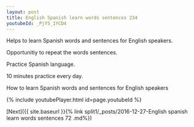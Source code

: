 ```yaml
---
layout: post
title: English Spanish learn words sentences 234 
youtubeId: _PjY5_1YCD4
---
```

 
 
Helps to learn Spanish words and sentences for English speakers.

Opportunitiy to repeat the words sentences. 

Practice Spanish language. 
 
10 minutes practice every day. 
 
How to learn Spanish words and sentences for English speakers 
 
{% include youtubePlayer.html id=page.youtubeId %}
 
 
[Next]({{ site.baseurl }}{% link  split1/_posts/2016-12-27-English spanish learn words sentences 72 .md%})
 
